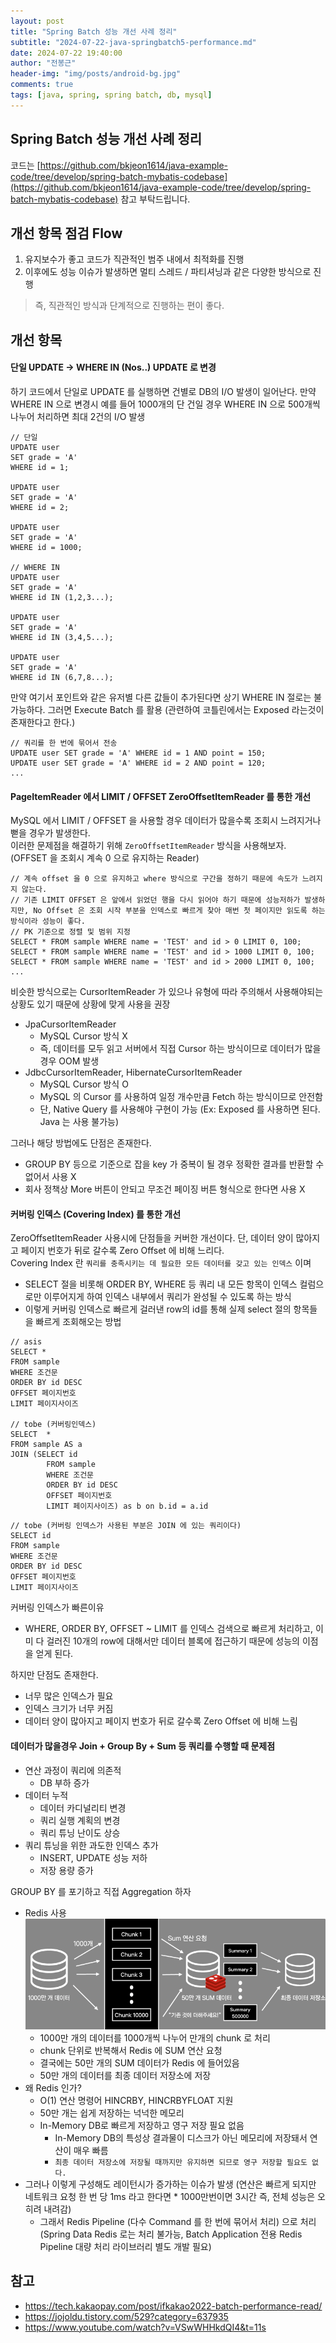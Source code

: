 ```yaml
---
layout: post
title: "Spring Batch 성능 개선 사례 정리"
subtitle: "2024-07-22-java-springbatch5-performance.md"
date: 2024-07-22 19:40:00
author: "전봉근"
header-img: "img/posts/android-bg.jpg"
comments: true
tags: [java, spring, spring batch, db, mysql]
---
```


## Spring Batch 성능 개선 사례 정리
코드는 [https://github.com/bkjeon1614/java-example-code/tree/develop/spring-batch-mybatis-codebase](https://github.com/bkjeon1614/java-example-code/tree/develop/spring-batch-mybatis-codebase) 참고 부탁드립니다.


## 개선 항목 점검 Flow
1. 유지보수가 좋고 코드가 직관적인 범주 내에서 최적화를 진행
2. 이후에도 성능 이슈가 발생하면 멀티 스레드 / 파티셔닝과 같은 다양한 방식으로 진행
> 즉, 직관적인 방식과 단계적으로 진행하는 편이 좋다.


## 개선 항목
#### 단일 UPDATE -> WHERE IN (Nos..) UPDATE 로 변경
하기 코드에서 단일로 UPDATE 를 실행하면 건별로 DB의 I/O 발생이 일어난다. 만약 WHERE IN 으로 변경시 예를 들어 1000개의 단 건일 경우 WHERE IN 으로 500개씩 나누어 처리하면 최대 2건의 I/O 발생
```
// 단일
UPDATE user
SET grade = 'A'
WHERE id = 1;

UPDATE user
SET grade = 'A'
WHERE id = 2;

UPDATE user
SET grade = 'A'
WHERE id = 1000;

// WHERE IN
UPDATE user
SET grade = 'A'
WHERE id IN (1,2,3...);

UPDATE user
SET grade = 'A'
WHERE id IN (3,4,5...);

UPDATE user
SET grade = 'A'
WHERE id IN (6,7,8...);
```     
     
만약 여기서 포인트와 같은 유저별 다른 값들이 추가된다면 상기 WHERE IN 절로는 불가능하다. 그러면 Execute Batch 를 활용 (관련하여 코틀린에서는 Exposed 라는것이 존재한다고 한다.)      
```
// 쿼리를 한 번에 묶어서 전송
UPDATE user SET grade = 'A' WHERE id = 1 AND point = 150;
UPDATE user SET grade = 'A' WHERE id = 2 AND point = 120;
...
```

#### PageItemReader 에서 LIMIT / OFFSET ZeroOffsetItemReader 를 통한 개선
MySQL 에서 LIMIT / OFFSET 을 사용할 경우 데이터가 많을수록 조회시 느려지거나 뻗을 경우가 발생한다.       
이러한 문제점을 해결하기 위해 `ZeroOffsetItemReader` 방식을 사용해보자. (OFFSET 을 조회시 계속 0 으로 유지하는 Reader)        
```
// 계속 offset 을 0 으로 유지하고 where 방식으로 구간을 정하기 때문에 속도가 느려지지 않는다. 
// 기존 LIMIT OFFSET 은 앞에서 읽었던 행을 다시 읽어야 하기 때문에 성능저하가 발생하지만, No Offset 은 조회 시작 부분을 인덱스로 빠르게 찾아 매번 첫 페이지만 읽도록 하는 방식이라 성능이 좋다.
// PK 기준으로 정렬 및 범위 지정
SELECT * FROM sample WHERE name = 'TEST' and id > 0 LIMIT 0, 100;
SELECT * FROM sample WHERE name = 'TEST' and id > 1000 LIMIT 0, 100;
SELECT * FROM sample WHERE name = 'TEST' and id > 2000 LIMIT 0, 100;
...
```      

비슷한 방식으로는 CursorItemReader 가 있으나 유형에 따라 주의해서 사용해야되는 상황도 있기 때문에 상황에 맞게 사용을 권장
- JpaCursorItemReader
    - MySQL Cursor 방식 X
    - 즉, 데이터를 모두 읽고 서버에서 직접 Cursor 하는 방식이므로 데이터가 많을 경우 OOM 발생
- JdbcCursorItemReader, HibernateCursorItemReader
    - MySQL Cursor 방식 O
    - MySQL 의 Cursor 를 사용하여 일정 개수만큼 Fetch 하는 방식이므로 안전함
    - 단, Native Query 를 사용해야 구현이 가능 (Ex: Exposed 를 사용하면 된다. Java 는 사용 불가능)       
       
그러나 해당 방법에도 단점은 존재한다.
- GROUP BY 등으로 기준으로 잡을 key 가 중복이 될 경우 정확한 결과를 반환할 수 없어서 사용 X
- 회사 정책상 More 버튼이 안되고 무조건 페이징 버튼 형식으로 한다면 사용 X       
         
#### 커버링 인덱스 (Covering Index) 를 통한 개선
ZeroOffsetItemReader 사용시에 단점들을 커버한 개선이다. 단, 데이터 양이 많아지고 페이지 번호가 뒤로 갈수록 Zero Offset 에 비해 느리다.      
Covering Index 란 `쿼리를 충족시키는 데 필요한 모든 데이터를 갖고 있는 인덱스` 이며      
- SELECT 절을 비롯해 ORDER BY, WHERE 등 쿼리 내 모든 항목이 인덱스 컬럼으로만 이루어지게 하여 인덱스 내부에서 쿼리가 완성될 수 있도록 하는 방식
- 이렇게 커버링 인덱스로 빠르게 걸러낸 row의 id를 통해 실제 select 절의 항목들을 빠르게 조회해오는 방법       
```
// asis
SELECT *
FROM sample
WHERE 조건문
ORDER BY id DESC
OFFSET 페이지번호
LIMIT 페이지사이즈

// tobe (커버링인덱스)
SELECT  *
FROM sample AS a
JOIN (SELECT id
        FROM sample
        WHERE 조건문
        ORDER BY id DESC
        OFFSET 페이지번호
        LIMIT 페이지사이즈) as b on b.id = a.id
```       
```    
// tobe (커버링 인덱스가 사용된 부분은 JOIN 에 있는 쿼리이다)
SELECT id
FROM sample
WHERE 조건문
ORDER BY id DESC
OFFSET 페이지번호
LIMIT 페이지사이즈
```       

커버링 인덱스가 빠른이유
- WHERE, ORDER BY, OFFSET ~ LIMIT 를 인덱스 검색으로 빠르게 처리하고, 이미 다 걸러진 10개의 row에 대해서만 데이터 블록에 접근하기 때문에 성능의 이점을 얻게 된다.      
     
하지만 단점도 존재한다.
- 너무 많은 인덱스가 필요
- 인덱스 크기가 너무 커짐
- 데이터 양이 많아지고 페이지 번호가 뒤로 갈수록 Zero Offset 에 비해 느림

#### 데이터가 많을경우 Join + Group By + Sum 등 쿼리를 수행할 때 문제점
- 연산 과정이 쿼리에 의존적
  - DB 부하 증가
- 데이터 누적
  - 데이터 카디널리티 변경
  - 쿼리 실행 계획의 변경
  - 쿼리 튜닝 난이도 상승
- 쿼리 튜닝을 위한 과도한 인덱스 추가
  - INSERT, UPDATE 성능 저하
  - 저장 용량 증가

GROUP BY 를 포기하고 직접 Aggregation 하자       
- Redis 사용
  ![java-redis-lettuce-1](/img/posts/language/java/springbatch/springbatch-59.png)       
  - 1000만 개의 데이터를 1000개씩 나누어 만개의 chunk 로 처리
  - chunk 단위로 반복해서 Redis 에 SUM 연산 요청
  - 결국에는 50만 개의 SUM 데이터가 Redis 에 들어있음
  - 50만 개의 데이터를 최종 데이터 저장소에 저장       
- 왜 Redis 인가?
  - O(1) 연산 명령어 HINCRBY, HINCRBYFLOAT 지원
  - 50만 개는 쉽게 저장하는 넉넉한 메모리
  - In-Memory DB로 빠르게 저장하고 영구 저장 필요 없음
    - In-Memory DB의 특성상 결과물이 디스크가 아닌 메모리에 저장돼서 연산이 매우 빠름
    - `최종 데이터 저장소에 저장될 때까지만 유지하면 되므로 영구 저장할 필요도 없다.`
- 그러나 이렇게 구성해도 레이턴시가 증가하는 이슈가 발생 (연산은 빠르게 되지만 네트워크 요청 한 번 당 1ms 라고 한다면 * 1000만번이면 3시간 즉, 전체 성능은 오히려 내려감)     
  - 그래서 Redis Pipeline (다수 Command 를 한 번에 묶어서 처리) 으로 처리 (Spring Data Redis 로는 처리 불가능, Batch Application 전용 Redis Pipeline 대량 처리 라이브러리 별도 개발 필요)


## 참고
- https://tech.kakaopay.com/post/ifkakao2022-batch-performance-read/
- https://jojoldu.tistory.com/529?category=637935
- https://www.youtube.com/watch?v=VSwWHHkdQI4&t=11s